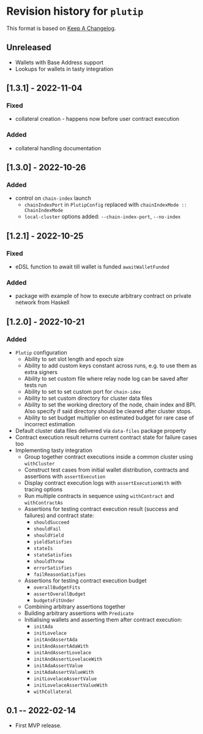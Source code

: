 # Revision history for `plutip`

This format is based on [Keep A Changelog](https://keepachangelog.com/en/1.0.0).

## Unreleased

- Wallets with Base Address support
- Lookups for wallets in tasty integration

## [1.3.1] - 2022-11-04

### Fixed

- collateral creation - happens now before user contract execution

### Added

- collateral handling documentation

## [1.3.0] - 2022-10-26

### Added

- control on `chain-index` launch
  - `chainIndexPort` in `PlutipConfig` replaced with `chainIndexMode :: ChainIndexMode`
  - `local-cluster` options added: `--chain-index-port`, `--no-index`

## [1.2.1] - 2022-10-25

### Fixed

- eDSL function to await till wallet is funded `awaitWalletFunded`

### Added

- package with example of how to execute arbitrary contract on private network from Haskell

## [1.2.0] - 2022-10-21

### Added

- `Plutip` configuration
  - Ability to set slot length and epoch size
  - Ability to add custom keys constant across runs, e.g. to use them as extra signers
  - Ability to set custom file where relay node log can be saved after tests run
  - Ability to set to set custom port for `chain-idex`
  - Ability to set custom directory for cluster data files
  - Ability to set the working directory of the node, chain index and BPI. Also specify if said directory should be cleared after cluster stops.
  - Ability to set budget multiplier on estimated budget for rare case of incorrect estimation
- Default cluster data files delivered via `data-files` package property
- Contract execution result returns current contract state for failure cases too
- Implementing tasty integration
  - Group together contract executions inside a common cluster using `withCluster`
  - Construct test cases from initial wallet distribution, contracts and assertions with `assertExecution`
  - Display contract execution logs with `assertExecutionWith` with tracing options
  - Run multiple contracts in sequence using `withContract` and `withContractAs`
  - Assertions for testing contract execution result (success and failures) and contract state:
    - `shouldSucceed`
    - `shouldFail`
    - `shouldYield`
    - `yieldSatisfies`
    - `stateIs`
    - `stateSatisfies`
    - `shouldThrow`
    - `errorSatisfies`
    - `failReasonSatisfies`
  - Assertions for testing contract execution budget
    - `overallBudgetFits`
    - `assertOverallBudget`
    - `budgetsFitUnder`
  - Combining arbitrary assertions together
  - Building arbitrary assertions with `Predicate`  
  - Initialising wallets and asserting them after contract execution:
    - `initAda`
    - `initLovelace`
    - `initAndAssertAda`
    - `initAndAssertAdaWith`
    - `initAndAssertLovelace`
    - `initAndAssertLovelaceWith`
    - `initAdaAssertValue`
    - `initAdaAssertValueWith`
    - `initLovelaceAssertValue`
    - `initLovelaceAssertValueWith`
    - `withCollateral`

## 0.1 -- 2022-02-14

- First MVP release.
